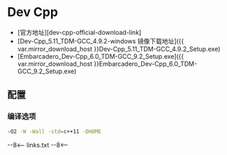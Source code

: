 # Dev Cpp

- [官方地址][dev-cpp-official-download-link]
- [Dev-Cpp_5.11_TDM-GCC_4.9.2-windows 镜像下载地址]({{ var.mirror_download_host }}Dev-Cpp_5.11_TDM-GCC_4.9.2_Setup.exe)
- [Embarcadero_Dev-Cpp_6.0_TDM-GCC_9.2_Setup.exe]({{ var.mirror_download_host }}Embarcadero_Dev-Cpp_6.0_TDM-GCC_9.2_Setup.exe)

## 配置

### 编译选项

```bash
-O2 -W -Wall -std=c++11 -DHOME
```

--8<--
links.txt
--8<--
